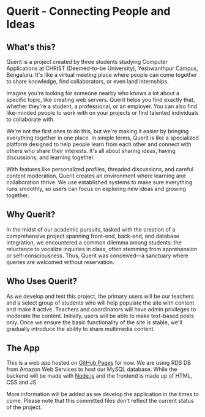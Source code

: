 # Querit - Connecting People and Ideas
## What's this?
Querit is a project created by three students studying Computer Applications at CHRIST (Deemed-to-be University), Yeshwanthpur Campus, Bengaluru. It's like a virtual meeting place where people can come together to share knowledge, find collaborators, or even land internships.

Imagine you're looking for someone nearby who knows a lot about a specific topic, like creating web servers. Querit helps you find exactly that, whether they're a student, a professional, or an employer. You can also find like-minded people to work with on your projects or find talented individuals to collaborate with.

We're not the first ones to do this, but we're making it easier by bringing everything together in one place. In simple terms, Querit is like a specialized platform designed to help people learn from each other and connect with others who share their interests. It's all about sharing ideas, having discussions, and learning together.

With features like personalized profiles, threaded discussions, and careful content moderation, Querit creates an environment where learning and collaboration thrive. We use established systems to make sure everything runs smoothly, so users can focus on exploring new ideas and growing together.

## Why Querit?
In the midst of our academic pursuits, tasked with the creation of a comprehensive project spanning front-end, back-end, and database integration, we encountered a common dilemma among students: the reluctance to vocalize inquiries in class, often stemming from apprehension or self-consciousness. Thus, Querit was conceived—a sanctuary where queries are welcomed without reservation.

## Who Uses Querit?
As we develop and test this project, the primary users will be our teachers and a select group of students who will help populate the site with content and make it active. Teachers and coordinators will have admin privileges to moderate the content. Initially, users will be able to make text-based posts only. Once we ensure the basic functionality of the site is stable, we'll gradually introduce the ability to share multimedia content.

## The App
This is a web app hosted on [GitHub Pages](https://docs.github.com/en/pages/getting-started-with-github-pages/about-github-pages) for now. We are using RDS DB from Amazon Web Services to host our MySQL database. While the backend will be made with [Node.js](https://nodejs.org) and the frontend is made up of HTML, CSS and JS. 

More information will be added as we develop the application in the times to come. Please note that this committed files don't reflect the current status of the project. 


